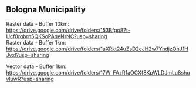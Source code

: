 ## Bologna Municipality 
Raster data - Buffer 10km: https://drive.google.com/drive/folders/153Bfgo87t-Ucf0rqbrn5QKSoPAqeNrNC?usp=sharing      
Raster data - Buffer 1km: https://drive.google.com/drive/folders/1aXRkt24uZsD2cJH2w7YndjzOhJ1HJvxl?usp=sharing

Vector data - Buffer 1km: https://drive.google.com/drive/folders/17W_FAzR1aOCXf8KpWLDJmLu8shuvluwR?usp=sharing






